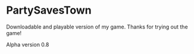 # PartySavesTown
Downloadable and playable version of my game.
Thanks for trying out the game!

Alpha version 0.8
